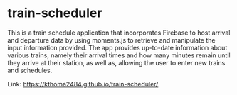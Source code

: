 # train-scheduler

This is a train schedule application that incorporates Firebase to host arrival and departure data by using moments.js to retrieve and manipulate the input information provided. The app provides up-to-date information about various trains, namely their arrival times and how many minutes remain until they arrive at their station, as well as, allowing the user to enter new trains and schedules.

Link: https://kthoma2484.github.io/train-scheduler/
